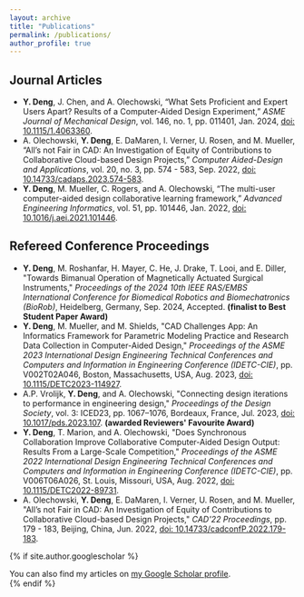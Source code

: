 ```yaml
---
layout: archive
title: "Publications"
permalink: /publications/
author_profile: true
---
```


## Journal Articles 
- <b>Y. Deng</b>, J. Chen, and A. Olechowski, “What Sets Proficient and Expert Users Apart? Results of a Computer-Aided Design Experiment,” <i>ASME Journal of Mechanical Design</i>, vol. 146, no. 1, pp. 011401, Jan. 2024, [doi: 10.1115/1.4063360](https://doi.org/10.1115/1.4063360).
- A. Olechowski, <b>Y. Deng</b>, E. DaMaren, I. Verner, U. Rosen, and M. Mueller, “All’s not Fair in CAD: An Investigation of Equity of Contributions to Collaborative Cloud-based Design Projects,” <i>Computer Aided-Design and Applications</i>, vol. 20, no. 3, pp. 574 - 583, Sep. 2022, [doi: 10.14733/cadaps.2023.574-583](https://doi.org/10.14733/cadaps.2023.574-583).
- <b>Y. Deng</b>, M. Mueller, C. Rogers, and A. Olechowski, “The multi-user computer-aided design collaborative learning framework,” <i>Advanced Engineering Informatics</i>, vol. 51, pp. 101446, Jan. 2022, [doi: 10.1016/j.aei.2021.101446](https://doi.org/10.1016/j.aei.2021.101446).

## Refereed Conference Proceedings 
- <b>Y. Deng</b>, M. Roshanfar, H. Mayer, C. He, J. Drake, T. Looi, and E. Diller, "Towards Bimanual Operation of Magnetically Actuated Surgical Instruments," <i>Proceedings of the 2024 10th IEEE RAS/EMBS International Conference for Biomedical Robotics and Biomechatronics (BioRob)</i>, Heidelberg, Germany, Sep. 2024, Accepted. <b>(finalist to Best Student Paper Award)</b> 
- <b>Y. Deng</b>, M. Mueller, and M. Shields, "CAD Challenges App: An Informatics Framework for Parametric Modeling Practice and Research Data Collection in Computer-Aided Design," <i>Proceedings of the ASME 2023 International Design Engineering Technical Conferences and Computers and Information in Engineering Conference (IDETC-CIE)</i>, pp. V002T02A046, Boston, Massachusetts, USA, Aug. 2023, [doi: 10.1115/DETC2023-114927](https://doi.org/10.1115/DETC2023-114927). 
- A.P. Vrolijk, <b>Y. Deng</b>, and A. Olechowski, "Connecting design iterations to performance in engineering design," <i>Proceedings of the Design Society</i>, vol. 3: ICED23, pp. 1067–1076, Bordeaux, France, Jul. 2023, [doi: 10.1017/pds.2023.107](https://doi.org/10.1017/pds.2023.107). <b>(awarded Reviewers' Favourite Award)</b>
- <b>Y. Deng</b>, T. Marion, and A. Olechowski, "Does Synchronous Collaboration Improve Collaborative Computer-Aided Design Output: Results From a Large-Scale Competition," <i>Proceedings of the ASME 2022 International Design Engineering Technical Conferences and Computers and Information in Engineering Conference (IDETC-CIE)</i>, pp. V006T06A026, St. Louis, Missouri, USA, Aug. 2022, [doi: 10.1115/DETC2022-89731](https://doi.org/10.1115/DETC2022-89731). 
- A. Olechowski, <b>Y. Deng</b>, E. DaMaren, I. Verner, U. Rosen, and M. Mueller, "All’s not Fair in CAD: An Investigation of Equity of Contributions to Collaborative Cloud-based Design Projects," <i>CAD'22 Proceedings</i>, pp. 179 - 183, Beijing, China, Jun. 2022, [doi: 10.14733/cadconfP.2022.179-183](https://doi.org/10.14733/cadconfP.2022.179-183).

{% if site.author.googlescholar %}
  <div class="wordwrap">You can also find my articles on <a href="{{site.author.googlescholar}}">my Google Scholar profile</a>.</div>
{% endif %}

<!-- {% include base_path %}

{% for post in site.publications reversed %}
  {% include archive-single.html %}
{% endfor %} -->
